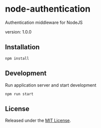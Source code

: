 # node-authentication
Authentication middleware for NodeJS

version: 1.0.0


## Installation
```
npm install
```

## Development
Run application server and start development
```
npm run start
```

## License

Released under the [MIT License](http://www.opensource.org/licenses/mit-license.php).

